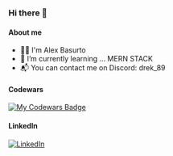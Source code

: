 ### Hi there 👋

#### About me
- 🧑‍💻 I'm Alex Basurto
- 🌱 I’m currently learning ... MERN STACK
- 📬 You can contact me on Discord: drek_89

#### Codewars
[![My Codewars Badge](https://www.codewars.com/users/alexBasurto/badges/small)](https://www.codewars.com/users/alexBasurto)

#### LinkedIn
[![LinkedIn](https://img.shields.io/badge/linkedin-%230077B5.svg?style=for-the-badge&logo=linkedin&logoColor=white)](https://www.linkedin.com/in/alex-basurto)



